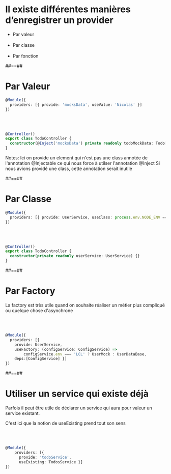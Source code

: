 # Il existe différentes manières d’enregistrer un provider
- Par valeur <br/><br/>
- Par classe <br/><br/>
- Par fonction

##==##

<!-- .slide: class="with-code inconsolata"-->
# Par Valeur

```typescript
@Module({
  providers: [{ provide: 'mocksData', useValue: 'Nicolas' }]  
})
```
<!-- .element: class="big-code" -->

<br/><br/>

```typescript
@Controller()
export class TodoController {
  constructor(@Inject('mocksData') private readonly todoMockData: Todo[]) {}
}
```
<!-- .element: class="big-code" -->

Notes:
Ici on provide un element qui n'est pas une class annotée de l'annotation @Injectable ce qui nous force à utilser l'annotation @Inject
Si nous avions providé une class, cette annotation serait inutile

##==##

<!-- .slide: class="with-code inconsolata"-->
# Par Classe

```typescript
@Module({
  providers: [{ provide: UserService, useClass: process.env.NODE_ENV === 'LCL' ? UserMock : UserDataBase }]  
})
```
<!-- .element: class="big-code" -->

<br/><br/>

```typescript
@Controller()
export class TodoController {
  constructor(private readonly userService: UserService) {}
}
```
<!-- .element: class="big-code" -->

##==##

<!-- .slide: class="with-code inconsolata"-->
# Par Factory
La factory est très utile quand on souhaite réaliser un métier plus compliqué ou quelque chose d'asynchrone

<br/><br/>

```typescript
@Module({
  providers: [{
    provide: UserService,
    useFactory: (configService: ConfigService) =>
        configService.env === 'LCL' ? UserMock : UserDataBase, 
    deps:[ConfigService] }]  
})
```
<!-- .element: class="big-code" -->

##==##

<!-- .slide: class="with-code inconsolata" --> 
# Utiliser un service qui existe déjà
Parfois il peut être utile de déclarer un service qui aura pour valeur un service existant.

C'est ici que la notion de useExisting prend tout son sens

<br/><br/>

```typescript
@Module({
    providers: [{
      provide: 'todoService',
      useExisting: TodosService }]
})
```
<!-- .element: class="big-code" -->
